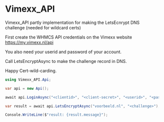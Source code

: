 # Vimexx_API
Vimexx_API partly implementation for making the LetsEcnrypt DNS challenge (needed for wildcard certs)

First create the WHMCS API credentials on the Vimexx website https://my.vimexx.nl/api

You also need your userid and password of your account.

Call LetsEncryptAsync to make the challenge record in DNS.

Happy Cert-wild-carding.


```C#
using Vimexx_API.Api;

var api = new Api();

await api.LoginAsync("<clientid>", "<client-secret>", "<userid>", "<password>");

var result = await api.LetsEncryptAsync("voorbeeld.nl", "<challenge>");

Console.WriteLine($"result: {result.message}");
```
